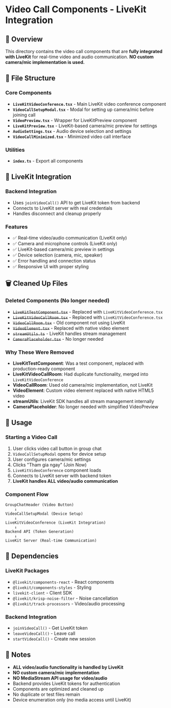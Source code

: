 # Video Call Components - LiveKit Integration

## 🎯 Overview
This directory contains the video call components that are **fully integrated with LiveKit** for real-time video and audio communication. **NO custom camera/mic implementation is used.**

## 📁 File Structure

### Core Components
- **`LiveKitVideoConference.tsx`** - Main LiveKit video conference component
- **`VideoCallSetupModal.tsx`** - Modal for setting up camera/mic before joining call
- **`VideoPreview.tsx`** - Wrapper for LiveKitPreview component
- **`LiveKitPreview.tsx`** - LiveKit-based camera/mic preview for settings
- **`AudioSettings.tsx`** - Audio device selection and settings
- **`VideoCallMinimized.tsx`** - Minimized video call interface

### Utilities
- **`index.ts`** - Export all components

## 🔧 LiveKit Integration

### Backend Integration
- Uses `joinVideoCall()` API to get LiveKit token from backend
- Connects to LiveKit server with real credentials
- Handles disconnect and cleanup properly

### Features
- ✅ Real-time video/audio communication (LiveKit only)
- ✅ Camera and microphone controls (LiveKit only)
- ✅ LiveKit-based camera/mic preview in settings
- ✅ Device selection (camera, mic, speaker)
- ✅ Error handling and connection status
- ✅ Responsive UI with proper styling

## 🗑️ Cleaned Up Files

### Deleted Components (No longer needed)
- ~~`LiveKitTestComponent.tsx`~~ - Replaced with `LiveKitVideoConference.tsx`
- ~~`LiveKitVideoCallRoom.tsx`~~ - Replaced with `LiveKitVideoConference.tsx`
- ~~`VideoCallRoom.tsx`~~ - Old component not using LiveKit
- ~~`VideoElement.tsx`~~ - Replaced with native video element
- ~~`streamUtils.ts`~~ - LiveKit handles stream management
- ~~`CameraPlaceholder.tsx`~~ - No longer needed

### Why These Were Removed
- **LiveKitTestComponent**: Was a test component, replaced with production-ready component
- **LiveKitVideoCallRoom**: Had duplicate functionality, merged into `LiveKitVideoConference`
- **VideoCallRoom**: Used old camera/mic implementation, not LiveKit
- **VideoElement**: Custom video element replaced with native HTML5 video
- **streamUtils**: LiveKit SDK handles all stream management internally
- **CameraPlaceholder**: No longer needed with simplified VideoPreview

## 🚀 Usage

### Starting a Video Call
1. User clicks video call button in group chat
2. `VideoCallSetupModal` opens for device setup
3. User configures camera/mic settings
4. Clicks "Tham gia ngay" (Join Now)
5. `LiveKitVideoConference` component loads
6. Connects to LiveKit server with backend token
7. **LiveKit handles ALL video/audio communication**

### Component Flow
```
GroupChatHeader (Video Button)
    ↓
VideoCallSetupModal (Device Setup)
    ↓
LiveKitVideoConference (LiveKit Integration)
    ↓
Backend API (Token Generation)
    ↓
LiveKit Server (Real-time Communication)
```

## 🔗 Dependencies

### LiveKit Packages
- `@livekit/components-react` - React components
- `@livekit/components-styles` - Styling
- `livekit-client` - Client SDK
- `@livekit/krisp-noise-filter` - Noise cancellation
- `@livekit/track-processors` - Video/audio processing

### Backend Integration
- `joinVideoCall()` - Get LiveKit token
- `leaveVideoCall()` - Leave call
- `startVideoCall()` - Create new session

## 📝 Notes

- **ALL video/audio functionality is handled by LiveKit**
- **NO custom camera/mic implementation**
- **NO MediaStream API usage for video/audio**
- Backend provides LiveKit tokens for authentication
- Components are optimized and cleaned up
- No duplicate or test files remain
- Device enumeration only (no media access until LiveKit)